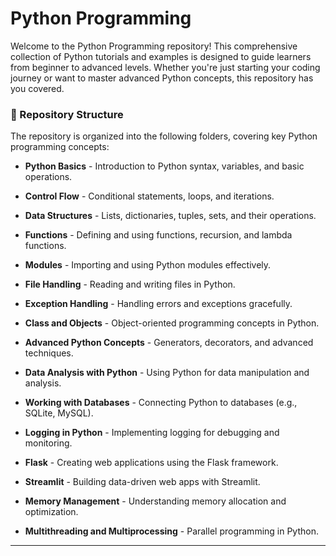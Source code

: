 # Python Programming
Welcome to the Python Programming repository! This comprehensive collection of Python tutorials and examples is designed to guide learners from beginner to advanced levels. Whether you're just starting your coding journey or want to master advanced Python concepts, this repository has you covered.
### 📂 Repository Structure
The repository is organized into the following folders, covering key Python programming concepts:

* **Python Basics** - Introduction to Python syntax, variables, and basic operations.
* **Control Flow** - Conditional statements, loops, and iterations.
* **Data Structures** - Lists, dictionaries, tuples, sets, and their operations.

* **Functions** - Defining and using functions, recursion, and lambda functions.
* **Modules** - Importing and using Python modules effectively.
* **File Handling** - Reading and writing files in Python.
* **Exception Handling** - Handling errors and exceptions gracefully.
* **Class and Objects** - Object-oriented programming concepts in Python.
* **Advanced Python Concepts** - Generators, decorators, and advanced techniques.
* **Data Analysis with Python** - Using Python for data manipulation and analysis.
* **Working with Databases** - Connecting Python to databases (e.g., SQLite, MySQL).
* **Logging in Python** - Implementing logging for debugging and monitoring.
* **Flask** - Creating web applications using the Flask framework.
* **Streamlit** - Building data-driven web apps with Streamlit.
* **Memory Management** - Understanding memory allocation and optimization.
* **Multithreading and Multiprocessing** - Parallel programming in Python.
---